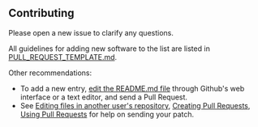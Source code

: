 ## Contributing

Please open a new issue to clarify any questions.

All guidelines for adding new software to the list are listed in [PULL_REQUEST_TEMPLATE.md](.github/PULL_REQUEST_TEMPLATE.md).

Other recommendations:

- To add a new entry, [edit the README.md file](https://github.com/Romaixn/awesome-chats/edit/main/README.md) through Github's web interface or a text editor, and send a Pull Request.
- See [Editing files in another user's repository](https://help.github.com/articles/editing-files-in-another-user-s-repository/), [Creating Pull Requests](https://help.github.com/articles/creating-a-pull-request/), [Using Pull Requests](https://help.github.com/articles/using-pull-requests/) for help on sending your patch.